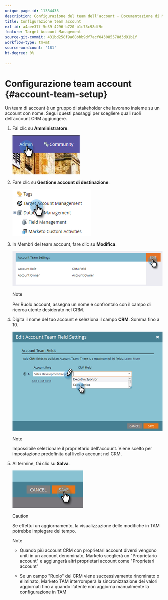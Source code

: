 ```yaml
---
unique-page-id: 11384433
description: Configurazione del team dell’account - Documentazione di Marketo - Documentazione del prodotto
title: Configurazione team account
exl-id: a4aee37f-5e39-4296-b720-b1c73c98df9e
feature: Target Account Management
source-git-commit: 431bd258f9a68bbb9df7acf043085578d3d91b1f
workflow-type: tm+mt
source-wordcount: '181'
ht-degree: 0%

---
```


# Configurazione team account {#account-team-setup}

Un team di account è un gruppo di stakeholder che lavorano insieme su un account con nome. Segui questi passaggi per scegliere quali ruoli dell’account CRM aggiungere.

1. Fai clic su **Amministratore**.

   ![](assets/one-3.png)

1. Fare clic su **Gestione account di destinazione**.

   ![](assets/account-team-setup-2.png)

1. In Membri del team account, fare clic su **Modifica**.

   ![](assets/3.png)

   >[!NOTE]
   >
   >Per Ruolo account, assegna un nome e confrontalo con il campo di ricerca utente desiderato nel CRM.

1. Digita il nome del tuo account e seleziona il campo **CRM**. Somma fino a 10.

   ![](assets/four-2.png)

   >[!NOTE]
   >
   >Impossibile selezionare il proprietario dell&#39;account. Viene scelto per impostazione predefinita dal livello account nel CRM.

1. Al termine, fai clic su **Salva**.

   ![](assets/five-2.png)

   >[!CAUTION]
   >
   >Se effettui un aggiornamento, la visualizzazione delle modifiche in TAM potrebbe impiegare del tempo.

   >[!NOTE]
   >
   >* Quando più account CRM con proprietari account diversi vengono uniti in un account denominato, Marketo sceglierà un &quot;Proprietario account&quot; e aggiungerà altri proprietari account come &quot;Proprietari account&quot;
   >
   >* Se un campo &quot;Ruolo&quot; del CRM viene successivamente rinominato o eliminato, Marketo TAM interromperà la sincronizzazione dei valori aggiornati fino a quando l’utente non aggiorna manualmente la configurazione in TAM
